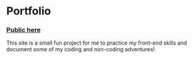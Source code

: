 # Portfolio

### [Public here](https://aligg.github.io/Portfolio/)
This site is a small fun project for me to practice my front-end skills and document some of my coding and non-coding adventures! 
